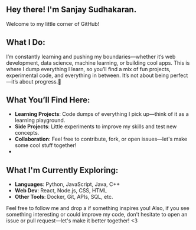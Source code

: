 ## Hey there! I'm Sanjay Sudhakaran.
Welcome to my little corner of GitHub!

## What I Do:
I’m constantly learning and pushing my boundaries—whether it’s web development, data science, machine learning, or building cool apps. This is where I dump everything I learn, so you’ll find a mix of fun projects, experimental code, and everything in between. It’s not about being perfect—it’s about progress.🌱

## What You’ll Find Here:
- **Learning Projects**: Code dumps of everything I pick up—think of it as a learning playground.
- **Side Projects**: Little experiments to improve my skills and test new concepts.
- **Collaboration**: Feel free to contribute, fork, or open issues—let's make some cool stuff together!
- 
##  What I'm Currently Exploring:
- **Languages**: Python, JavaScript, Java, C++
- **Web Dev**: React, Node.js, CSS, HTML
- **Other Tools**: Docker, Git, APIs, SQL, etc.

Feel free to follow me and drop a if something inspires you! Also, if you see something interesting or could improve my code, don’t hesitate to open an issue or pull request—let's make it better together! <3

